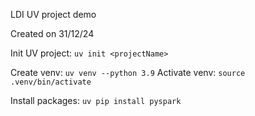 LDI UV project demo 

Created on 31/12/24

Init UV project:
`uv init <projectName>`

Create venv: `uv venv --python 3.9`
Activate venv: `source .venv/bin/activate`

Install packages: `uv pip install pyspark
`

